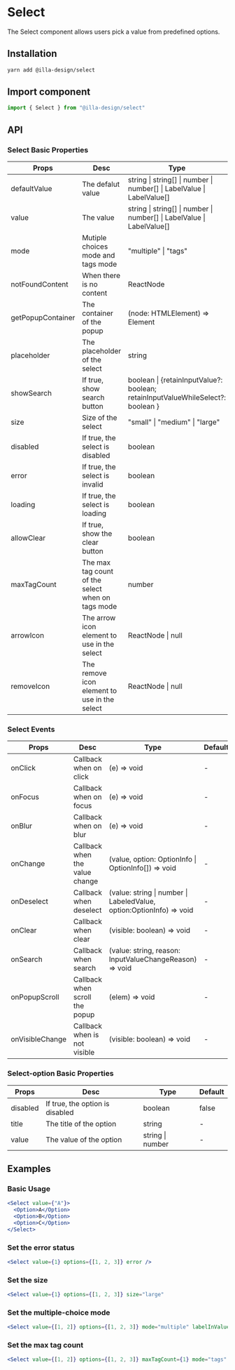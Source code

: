# Select

The Select component allows users pick a value from predefined options.  

## Installation

```bash
yarn add @illa-design/select
```

## Import component

```jsx
import { Select } from "@illa-design/select"
```

## API

### Select Basic Properties

| Props             | Desc                                              | Type                                                         | Default  |
| ----------------- | ------------------------------------------------- | ------------------------------------------------------------ | -------- |
| defaultValue      | The defalut value                                 | string \| string[] \| number \|  number[] \| LabelValue \| LabelValue[] | -        |
| value             | The value                                         | string \| string[] \| number \| number[] \| LabelValue \| LabelValue[] | -        |
| mode              | Mutiple choices mode and tags mode                | "multiple" \| "tags"                                         | -        |
| notFoundContent   | When there is no content                          | ReactNode                                                    | -        |
| getPopupContainer | The container of the popup                        | (node: HTMLElement) => Element                               | "circle" |
| placeholder       | The placeholder of the select                     | string                                                       | -        |
| showSearch        | If true, show search button                       | boolean \| {retainInputValue?: boolean; retainInputValueWhileSelect?: boolean } | -        |
| size              | Size of the select                                | "small" \| "medium" \| "large"                               | "medium" |
| disabled          | If true, the select is disabled                   | boolean                                                      | -        |
| error             | If true, the select is invalid                    | boolean                                                      | -        |
| loading           | If true, the select is loading                    | boolean                                                      | -        |
| allowClear        | If true, show the clear button                    | boolean                                                      | -        |
| maxTagCount       | The max tag count of the select when on tags mode | number                                                       | -        |
| arrowIcon         | The arrow icon element to use in the select       | ReactNode \| null                                            | -        |
| removeIcon        | The remove icon element to use in the select      | ReactNode \| null                                            | -        |

### Select Events

| Props           | Desc                           | Type                                                         | Default |
| --------------- | ------------------------------ | ------------------------------------------------------------ | ------- |
| onClick         | Callback when on click         | (e) => void                                                  | -       |
| onFocus         | Callback when on focus         | (e) => void                                                  | -       |
| onBlur          | Callback when on blur          | (e) => void                                                  | -       |
| onChange        | Callback when the value change | (value, option: OptionInfo \| OptionInfo[]) => void          | -       |
| onDeselect      | Callback when deselect         | (value: string \| number \| LabeledValue, option:OptionInfo) => void | -       |
| onClear         | Callback when clear            | (visible: boolean) => void                                   | -       |
| onSearch        | Callback when search           | (value: string, reason: InputValueChangeReason) => void      | -       |
| onPopupScroll   | Callback when scroll the popup | (elem) => void                                               | -       |
| onVisibleChange | Callback when is not visible   | (visible: boolean) => void                                   | -       |



### Select-option Basic Properties

| Props    | Desc                            | Type             | Default |
| -------- | ------------------------------- | ---------------- | ------- |
| disabled | If true, the option is disabled | boolean          | false   |
| title    | The title of the option         | string           | -       |
| value    | The value of the option         | string \| number | -       |

## Examples

### Basic Usage

```jsx
<Select value={"A"}>
  <Option>A</Option>
  <Option>B</Option>
  <Option>C</Option>
</Select>
```

### Set the error status

```jsx
<Select value={1} options={[1, 2, 3]} error />
```

### Set the size

```jsx
<Select value={1} options={[1, 2, 3]} size="large"
```

### Set the multiple-choice mode

```jsx
<Select value={[1, 2]} options={[1, 2, 3]} mode="multiple" labelInValue />
```

### Set the max tag count

```jsx
<Select value={[1, 2]} options={[1, 2, 3]} maxTagCount={1} mode="tags" />
```
